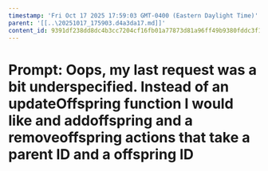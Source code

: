 ```yaml
---
timestamp: 'Fri Oct 17 2025 17:59:03 GMT-0400 (Eastern Daylight Time)'
parent: '[[..\20251017_175903.d4a3da17.md]]'
content_id: 9391df238dd8dc4b3cc7204cf16fb01a77873d81a96ff49b9380fddc3f117ac9
---
```


# Prompt: Oops, my last request was a bit underspecified. Instead of an updateOffspring function I would like and addoffspring and a removeoffspring actions that take a parent ID and a offspring ID
